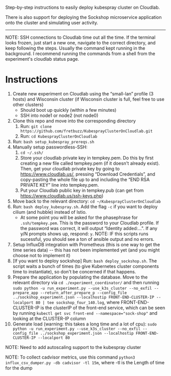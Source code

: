 Step-by-step instructions to easily deploy kubespray cluster on Cloudlab. 

There is also support for deploying the Sockshop microservice application onto the cluster and simulating user activity.

----
NOTE: SSH connections to Cloudlab time out all the time. If the terminal looks frozen, just start a new one, navigate to the correct directory, and keep following the steps. Usually the command kept running in the background. I recommend running the commands from a shell from the experiment's cloudlab status page.

# Instructions
1. Create new experiment on Cloudlab using the “small-lan” profile (3 hosts) and Wisconsin cluster (if Wisconsin cluster is full, feel free to use other clusters)
    * Should boot up quickly (within a few minutes)
    * SSH into node1 or node2 (not node0)
2. Clone this repo and move into the corresponding directory
    1. Run: `git clone https://github.com/fretbuzz/KubesprayClusterOnCloudlab.git`
    2. Run: `cd KubesprayClusterOnCloudlab`
3. Run: `bash setup_kubespray_prereqs.sh`
4. Manually setup passwordless-SSH:
    1. `cd ~/.ssh/`
    2. Store your cloudlab private key in tempkey.pem. Do this by first creating a new file called tempkey.pem (if it doesn't already exist). Then, get your cloudlab private key by going to https://www.cloudlab.us/, pressing “Download Credentials”, and copy-pasting the whole file up to and including the “END RSA PRIVATE KEY” line into tempkey.pem. 
    3. Put your Cloudlab public key in tempkey.pub (can get from https://www.cloudlab.us/ssh-keys.php)
5. Move back to the relevant directory: `cd ~/KubesprayClusterOnCloudlab`
6. Run: `bash deploy_kubespray.sh`. Add the flag `-c` if you want to deploy cilium (and hubble) instead of Istio.
    * At some point you will be asked for the phasephrase for `.ssh/tempkey.pem`. This is the password to your Cloudlab profile. If the password was correct, it will output “Identity added:...". If any y/N prompts shows up, respond: `y`.
   NOTE: IF this scripts runs sucessful, you should see a ton of ansible output and no errors.
7. Setup InfluxDB integration with Prometheus (this is one way to get the time series data) -- this has not been implemented yet (and you might choose not to implement it)
8. \[If you want to deploy sockshop\] Run: `bash deploy_sockshop.sh`. The script waits a bunch of times (to give Kubernetes cluster components time to instantiate), so don't be concerned if that happens.
9. Prepare the application by populating the database. Move to the relevant directory via `cd ./experiment_coordinator/` and then running `sudo python -u run_experiment.py --use_k3s_cluster --no_exfil --prepare_app --return_after_prepare_p --config_file ../sockshop_experiment.json --localhostip FRONT-END-CLUSTER-IP --localport 80 | tee sockshop_four_140.log`, where FRONT-END-CLUSTER-IP is the clusterIP of the front-end service, which can be seen by running `kubectl get svc front-end --namespace="sock-shop"` and looking at the CLUSTER-IP column
10. Generate load (warning: this takes a long time and a lot of cpu):
`sudo python -u run_experiment.py --use_k3s_cluster --no_exfil --config_file ../sockshop_experiment.json --localhostip FRONT-END-CLUSTER-IP --localport 80`

NOTE: Need to add autoscaling support to the kubespray cluster

NOTE: To collect cadvisor metrics, use this command 
`python3 influx_csv_dumper.py -db cadvisor -tl 15m`, where -tl is the Length of time for the dump

